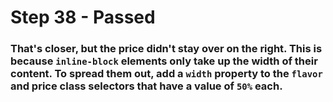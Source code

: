 # Step 38 - Passed

### That's closer, but the price didn't stay over on the right. This is because `inline-block` elements only take up the width of their content. To spread them out, add a `width` property to the `flavor` and price class selectors that have a value of `50%` each.